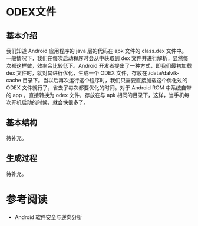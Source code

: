# ODEX文件

## 基本介绍

我们知道 Android 应用程序的 java 层的代码在 apk 文件的 class.dex 文件中。一般情况下，我们在每次启动程序时会从中获取到 dex 文件并进行解析，显然每次都这样做，效率会比较低下。Android 开发者提出了一种方式，即我们最初加载 dex 文件时，就对其进行优化，生成一个 ODEX 文件，存放在 /data/dalvik-cache 目录下。当以后再次运行这个程序时，我们只需要直接加载这个优化过的 ODEX 文件就行了，省去了每次都要优化的时间。对于 Android ROM 中系统自带的 app ，直接转换为 odex 文件，存放在与 apk 相同的目录下，这样，当手机每次开机启动的时候，就会快很多了。

## 基本结构

待补充。

## 生成过程

待补充。



# 参考阅读

- Android 软件安全与逆向分析
